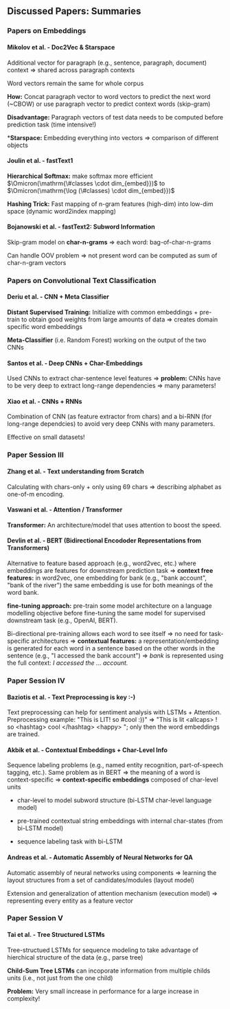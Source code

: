 ## Discussed Papers: Summaries

### Papers on Embeddings

#### Mikolov et al. -  Doc2Vec & Starspace

Additional vector for paragraph (e.g., sentence, paragraph, document) context => shared across paragraph contexts

Word vectors remain the same for whole corpus

**How:** Concat paragraph vector to word vectors to predict the next word (~CBOW) or use paragraph vector to predict context words (skip-gram)

**Disadvantage:** Paragraph vectors of test data needs to be computed before prediction task (time intensive!)

***Starspace:** Embedding everything into vectors => comparison of different objects

#### Joulin et al. - fastText1

**Hierarchical Softmax:** make softmax more efficient $\Omicron(\mathrm{\#classes \cdot dim_{embed}})$ to  $\Omicron(\mathrm{\log (\#classes) \cdot dim_{embed}})$

**Hashing Trick:** Fast mapping of n-gram features (high-dim) into low-dim space (dynamic word2index mapping) 

#### Bojanowski et al. - fastText2: Subword Information

Skip-gram model on **char-n-grams** => each word: bag-of-char-n-grams

Can handle OOV problem => not present word can be computed as sum of char-n-gram vectors

### Papers on Convolutional Text Classification

#### Deriu et al. - CNN + Meta Classifier

**Distant Supervised Training:** Initialize with common embeddings + pre-train to obtain good weights from large amounts of data => creates domain specific word embeddings

**Meta-Classifier** (i.e. Random Forest) working on the output of the two CNNs

#### Santos et al. - Deep CNNs + Char-Embeddings

Used CNNs to extract char-sentence level features => **problem:** CNNs have to be very deep to extract long-range dependencies => many parameters!

#### Xiao et al. - CNNs + RNNs

Combination of CNN (as feature extractor from chars) and a bi-RNN (for long-range dependcies) to avoid very deep CNNs with many parameters. 

Effective on small datasets!

<div style="page-break-after: always;"></div>

### Paper Session III

#### Zhang et al. - Text understanding from Scratch

Calculating with chars-only + only using 69 chars => describing alphabet as one-of-m encoding. 

#### Vaswani et al. - Attention / Transformer

**Transformer:** An architecture/model that uses attention to boost the speed.

#### Devlin et al. - BERT (Bidirectional Encododer Representations from Transformers)

Alternative to feature based approach (e.g., word2vec, etc.) where embeddings are features for downstream prediction task => **context free features:** in word2vec, one embedding for bank (e.g., "bank account", "bank of the river") the same embedding is use for both meanings of the word bank. 

**fine-tuning approach:** pre-train some model architecture on a language modelling objective before fine-tuning the same model for supervised downstream task (e.g., OpenAI, BERT).

Bi-directional pre-training allows each word to see itself => no need for task-specific architectures => **contextual features:** a representation/embedding is generated for each word in a sentence based on the other words in the sentence (e.g., "I accessed the bank account") => _bank_ is represented using the full context: _I accessed the ... account._ 

### Paper Session IV

#### Baziotis et al. - Text Preprocessing is key :-)

Text preprocessing can help for sentiment analysis with LSTMs + Attention. Preprocessing example: "This is LIT! so #cool :))" => "This is lit \<allcaps> ! so \<hashtag> cool \</hashtag> \<happy> "; only then the word embeddings are trained. 

#### Akbik et al. - Contextual Embeddings + Char-Level Info

Sequence labeling problems (e.g., named entity recognition, part-of-speech tagging, etc.). Same problem as in BERT => the meaning of a word is context-specific => **context-specific embeddings** composed of char-level units

- char-level to model subword structure (bi-LSTM char-level language model)

- pre-trained contextual string embeddings with internal char-states (from bi-LSTM model)

- sequence labeling task with bi-LSTM

#### Andreas et al. - Automatic Assembly of Neural Networks for QA

Automatic assembly of neural networks using components => learning the layout structures from a set of candidates/modules (layout model)

Extension and generalization of attention mechanism (execution model) => representing every entity as a feature vector

### Paper Session V

#### Tai et al. - Tree Structured LSTMs

Tree-structued LSTMs for sequence modeling to take advantage of hierchical structure of the data (e.g., parse tree)

**Child-Sum Tree LSTMs** can incoporate information from multiple childs units (i.e., not just from the one child)

**Problem:** Very small increase in performance for a large increase in complexity!
